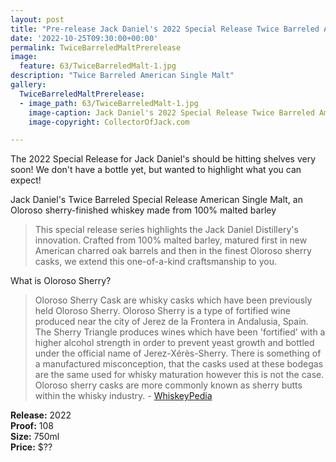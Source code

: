 ```yaml
---
layout: post
title: "Pre-release Jack Daniel's 2022 Special Release Twice Barreled American Single Malt"
date: '2022-10-25T09:30:00+00:00'
permalink: TwiceBarreledMaltPrerelease
image:
  feature: 63/TwiceBarreledMalt-1.jpg
description: "Twice Barreled American Single Malt"
gallery:
  TwiceBarreledMaltPrerelease:
  - image_path: 63/TwiceBarreledMalt-1.jpg
    image-caption: Jack Daniel's 2022 Special Release Twice Barreled American Single Malt
    image-copyright: CollectorOfJack.com

---
```

The 2022 Special Release for Jack Daniel's should be hitting shelves very soon! We don't have a bottle yet, but wanted to highlight what you can expect!

Jack Daniel's Twice Barreled Special Release American Single Malt, an Oloroso sherry-finished whiskey made from 100% malted barley

> This special release series highlights the Jack Daniel Distillery's innovation. Crafted from 100% malted barley, matured first in new American charred oak barrels and then in the finest Oloroso sherry casks, we extend this one-of-a-kind craftsmanship to you.

What is Oloroso Sherry?
>Oloroso Sherry Cask are whisky casks which have been previously held Oloroso Sherry. Oloroso Sherry is a type of fortified wine produced near the city of Jerez de la Frontera in Andalusia, Spain. The Sherry Triangle produces wines which have been 'fortified' with a higher alcohol strength in order to prevent yeast growth and bottled under the official name of Jerez-Xérès-Sherry. There is something of a manufactured misconception, that the casks used at these bodegas are the same used for whisky maturation however this is not the case. Oloroso sherry casks are more commonly known as sherry butts within the whisky industry. - [WhiskeyPedia](https://whiskipedia.com/fundamentals/oloroso-sherry-casks/)


**Release:** 2022  
**Proof:** 108  
**Size:** 750ml  
**Price:** $??


